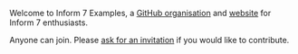 Welcome to Inform 7 Examples, a [GitHub organisation](https://github.com/I7-Examples) and [website](https://i7-examples.github.io/) for Inform 7 enthusiasts.

Anyone can join. Please [ask for an invitation](https://github.com/I7-Examples/.github/issues/new) if you would like to contribute.
